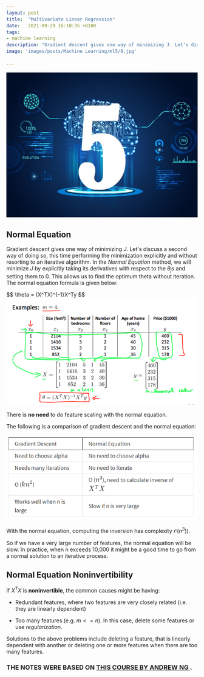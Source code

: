 ```yaml
---
layout: post
title:  "Multivariate Linear Regression"
date:   2021-09-29 16:10:35 +0100
tags:
- machine learning
description: "Gradient descent gives one way of minimizing J. Let's discuss a second way of doing so, this time performing the minimization explicitly and without resorting to an iterative algorithm. In the Normal Equation method, we will minimize J by explicitly taking its derivatives with respect to the thetas of position j and setting them to 0."
image: 'images/posts/Machine Learning/ml5/0.jpg'

---
```


<center>
<img src="/images/posts/Machine Learning/ml5/0.jpg">
</center>


## Normal Equation

Gradient descent gives one way of minimizing $J$. Let's discuss a second way of doing so, this time performing the minimization explicitly and without resorting to an iterative algorithm. In the *Normal Equation* method, we will minimize $J$ by explicitly taking its derivatives with respect to the $\theta_j$s and setting them to 0. This allows us to find the optimum theta without iteration. The normal equation formula is given below:

<div class="latex-eq">
$$
\theta = (X^TX)^{-1}X^Ty
$$
</div>

<center>
<img src="/images/posts/Machine Learning/ml5/1.png">
</center>

There is **no need** to do feature scaling with the normal equation.

The following is a comparison of gradient descent and the normal equation:

<center>
<img src="/images/posts/Machine Learning/ml5/2.png">
</center>


With the normal equation, computing the inversion has complexity $\mathcal{O}(n^3))$.

So if we have a very large number of features, the normal equation will be slow. In practice, when n exceeds 10,000 it might be a good time to go from a normal solution to an iterative process.

## Normal Equation Noninvertibility

If $X^TX$ is **noninvertible**, the common causes might be having:

- Redundant features, where two features are very closely related (i.e. they are linearly dependent)

- Too many features (e.g. $m <= n$). In this case, delete some features or use *regularization*.

Solutions to the above problems include deleting a feature, that is linearly dependent with another or deleting one or more features when there are too many features.



### THE NOTES WERE BASED ON <a href="https://www.coursera.org/learn/machine-learning"> THIS COURSE BY ANDREW NG </a>.